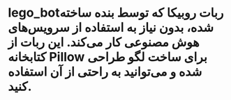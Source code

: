 # lego_botربات روبیکا که توسط بنده ساخته شده، بدون نیاز به استفاده از سرویس‌های هوش مصنوعی کار می‌کند. این ربات از کتابخانه Pillow برای ساخت لگو طراحی شده و می‌توانید به راحتی از آن استفاده کنید.
